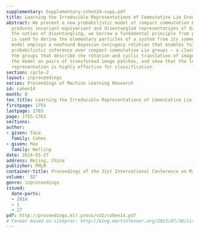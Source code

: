 ```yaml
---
supplementary: Supplementary:cohen14-supp.pdf
title: Learning the Irreducible Representations of Commutative Lie Groups
abstract: We present a new probabilistic model of compact commutative Lie groups that
  produces invariant-equivariant and disentangled representations of data. To define
  the notion of disentangling, we borrow a fundamental principle from physics that
  is used to derive the elementary particles of a system from its symmetries. Our
  model employs a newfound Bayesian conjugacy relation that enables fully tractable
  probabilistic inference over compact commutative Lie groups – a class that includes
  the groups that describe the rotation and cyclic translation of images. We train
  the model on pairs of transformed image patches, and show that the learned invariant
  representation is highly effective for classification.
section: cycle-2
layout: inproceedings
series: Proceedings of Machine Learning Research
id: cohen14
month: 0
tex_title: Learning the Irreducible Representations of Commutative Lie Groups
firstpage: 1755
lastpage: 1763
page: 1755-1763
sections: 
author:
- given: Taco
  family: Cohen
- given: Max
  family: Welling
date: 2014-01-27
address: Bejing, China
publisher: PMLR
container-title: Proceedings of the 31st International Conference on Machine Learning
volume: '32'
genre: inproceedings
issued:
  date-parts:
  - 2014
  - 1
  - 27
pdf: http://proceedings.mlr.press/v32/cohen14.pdf
# Format based on citeproc: http://blog.martinfenner.org/2013/07/30/citeproc-yaml-for-bibliographies/
---
```


